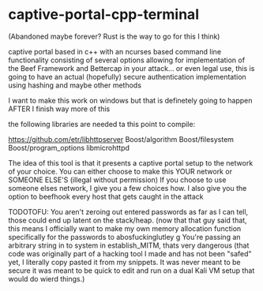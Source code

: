 # captive-portal-cpp-terminal

(Abandoned maybe forever? Rust is the way to go for this I think)

captive portal based in c++ with an ncurses based command line functionality consisting of several options allowing for implementation of the Beef Framework and Bettercap in your attack... or even legal use, this is going to have an actual (hopefully)  secure authentication implementation using hashing and maybe other methods

I want to make this work on windows but that is definetely going to happen AFTER I finish way more of this


the following libraries are needed ta this point to compile:

  https://github.com/etr/libhttpserver
  Boost/algorithm 
  Boost/filesystem
  Boost/program_options 
  libmicrohttpd
  
  The idea of this tool is that it presents a captive portal setup to the network of your choice. You can either choose to make this YOUR network or SOMEONE ELSE'S (illegal without permission) If you choose to use someone elses network,  I give you a few choices how. I also give you the option to beefhook every host that gets caught in the attack
  
  TODOTOFU:
  You aren't zeroing out entered passwords as far as I can tell, those could end up latent on the stack/heap. (now that that guy said that, this means I officially want to make my own memory allocation function specifically for the passwords to abosfuckinglutley g 
  You're passing an arbitrary string in to system in establish_MITM, thats very dangerous (that code was originally part of a hacking tool I made and has not been "safed" yet, I literally copy pasted it from my snippets. It was never meant to be secure it was meant to be quick to edit and run on a dual Kali VM setup that would do wierd things.)
